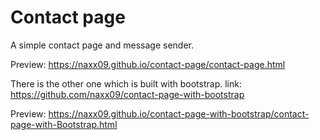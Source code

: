 # Contact page
A simple contact page and message sender.

Preview:
https://naxx09.github.io/contact-page/contact-page.html

There is the other one which is built with bootstrap.
link:
https://github.com/naxx09/contact-page-with-bootstrap

Preview:
https://naxx09.github.io/contact-page-with-bootstrap/contact-page-with-Bootstrap.html
